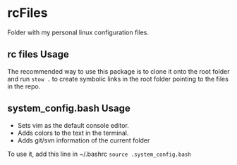 # rcFiles

Folder with my personal linux configuration files. 

## rc files Usage

The recommended way to use this package is to clone it onto the root folder and run `stow .` to create symbolic links in the root folder pointing to the files in the repo.


## system_config.bash Usage

* Sets vim as the default console editor.
* Adds colors to the text in the terminal.
* Adds git/svn information of the current folder

To use it, add this line in ~/.bashrc
`source .system_config.bash`

